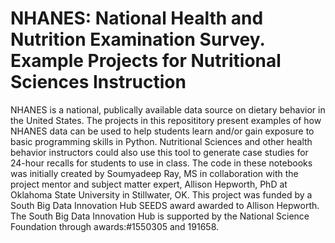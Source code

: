 # NHANES: National Health and Nutrition Examination Survey. Example Projects for Nutritional Sciences Instruction
NHANES is a national, publically available data source on dietary behavior in the United States. The projects in this reposititory present examples of how NHANES data can be used to help students learn and/or gain exposure to basic programming skills in Python. 
Nutritional Sciences and other health behavior instructors could also use this tool to generate case studies for 24-hour recalls for students to use in class. 
The code in these notebooks was initially created by Soumyadeep Ray, MS in collaboration with the project mentor and subject matter expert, Allison Hepworth, PhD at Oklahoma State University in Stillwater, OK. 
This project was funded by a South Big Data Innovation Hub SEEDS award awarded to Allison Hepworth. The South Big Data Innovation Hub is supported by the
National Science Foundation through awards:#1550305 and 191658. 
